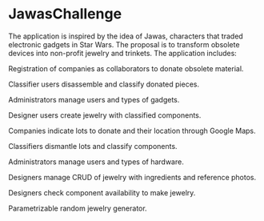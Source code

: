 # JawasChallenge

The application is inspired by the idea of Jawas, characters that traded electronic gadgets in Star Wars. The proposal is to transform obsolete devices into non-profit jewelry and trinkets. The application includes:

Registration of companies as collaborators to donate obsolete material.

Classifier users disassemble and classify donated pieces.

Administrators manage users and types of gadgets.

Designer users create jewelry with classified components.

Companies indicate lots to donate and their location through Google Maps.

Classifiers dismantle lots and classify components.

Administrators manage users and types of hardware.

Designers manage CRUD of jewelry with ingredients and reference photos.

Designers check component availability to make jewelry.

Parametrizable random jewelry generator.
